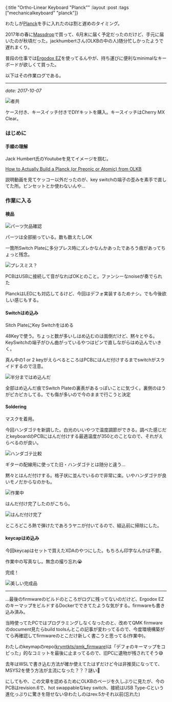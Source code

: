 {:title "Ortho-Linear Keyboard \"Planck\""
 :layout :post
 :tags  ["mechanicalkeyboard" "planck"]}

わたしが[Planck](https://olkb.com/planck/)を手に入れたのは割と遅めのタイミング。

2017年の春に[Massdrop](https://www.massdrop.com/)で買って、6月末に届く予定だったのだけど、手元に届いたのが秋頃だった。jackhumbertさん(OLKBの中の人)随分忙しかったようで遅れまくり。

普段の仕事では[Ergodox EZ](https://ergodox-ez.com/)を使ってるんやが、持ち運びに便利なminimalなキーボードが欲しくて買った。

以下はその作業ログである。

<hr/>

_date: 2017-10-07_

![者共](./img/planck-case-keyswitches.jpg)

ケース付き、キースイッチ付きでDIYキットを購入。キースイッチはCherry MX Clear。

### はじめに

#### 手順の理解

Jack Humbert氏のYoutubeを見てイメージを掴む。

[How to Actually Build a Planck (or Preonic or Atomic) from OLKB](https://www.youtube.com/watch?v=S2FApwzVxAQ)

説明動画を見てケッコー以外だったのが、key switchの端子の歪みを素手で直してた所。ピンセットとか使わないんや...

### 作業に入る

#### 検品

![パーツ欠品確認](./img/planck-picking.jpg)

パーツは全部揃っている。数も数えたしOK

一箇所Switch Plateに多分プレス時にズレかなんかあったであろう痕があってちょっと残念。

![プレスミス？](./img/planck-unfortunate.jpg)

PCBはUSBに接続して音がなればOKとのこと。ファンシーなnoiseが奏でられた

PlanckはLEDにも対応してるけど、今回はデフォ実装するためナシ。でも今後欲しい感じもする。

#### Switchはめ込み

Sitch PlateにKey Switchをはめる

48Keyで使う。ちょっと数が多いしはめ込むのは面倒だけど、黙々とやる。
KeySwitchの端子がひん曲がっているやつはピンで直しながらはめ込んでいきく。

真ん中の1 or 2 keyがえらべるところはPCBにはんだ付けするまでswitchがスライドするので注意。

![半分まではめ込んだ](./img/planck-half.jpg)

全部はめ込んだ痕でSwitch Plateの裏表があるっぽいことに気づく。裏側のほうがピカピカしてる。でも傷が多いので今のままで行こうと決定

#### Soldering

マスクを着用。

今回ハンダゴテを新調した。白光のいいやつで温度調節ができる。調べた感じだとkeyboardのPCBにはんだ付けする最適温度が350とのことなので、それがえらべるのが良い。

![ハンダゴテ比較](./img/planck-solders.jpg)

ギターの配線用に使ってた旧・ハンダゴテとは随分と違う...

黙々とはんだ付けする。格子状に並んでいるので非常に楽。いやハンダゴテが良いモノだからなのかも。

![作業中](./img/planck-soldering.jpg)

はんだ付け完了したのがこちら。

![はんだ付け完了](./img/planck-soldered.jpg)

ところどころ熱で弾けたであろうヤニが付いてるので、組込前に掃除にした。

#### keycapはめ込み

今回keycapはセットで買えたXDAのやつにした。もちろん印字なんかは不要。

作業中の写真なし。無念の撮り忘れ😭

完成！

![美しい完成品](./img/planck-complete.jpg)

<hr/>

...最後のfirmwareのビルドのところがログに残ってないのだけど、Ergodox EZのキーマップをビルドするDockerでできてたような気がする。firmwareも書き込み済み。

当時使ってたPCではプログラミングしなくなったのと、改めてQMK firmwareのdocument見たらbuild toolsんとこの記事が変わってるので、今度環境構築がてら再確認してfirmwareのとこだけ新しく書こうと思ってる(作業中)。

わたしのkeymapのrepo([krymtkts/qmk_firmware](https://github.com/krymtkts/qmk_firmware))は「デフォのキーマップをコピった」的なコミットを最後に止まってるので、旧PCに遺物が残されてそう😅

去年はWSLで書き込む方法が確か使えてたはずだけど今は非推奨になってて、MSYS2を使う方法が主流になった？？？謎い🤔

にしてもや、この文章を認めるためにOLKBのページを久しぶりに見たが、今のPCBはrevision.6で、hot swappableなkey switch、接続はUSB Type-Cという進化っぷりに驚きを隠せない😰わたしのはrev.5かそれ以前(忘れた)
